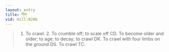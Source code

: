 ```yaml
---
layout: entry
title: གོག་
vid: Hill:0206
---
```

> 1. To crawl. 2. To crumble off; to scale off CD. To become older and older; to age; to decay; to crawl DK. To crawl with four limbs on the ground DS. To crawl TC.
